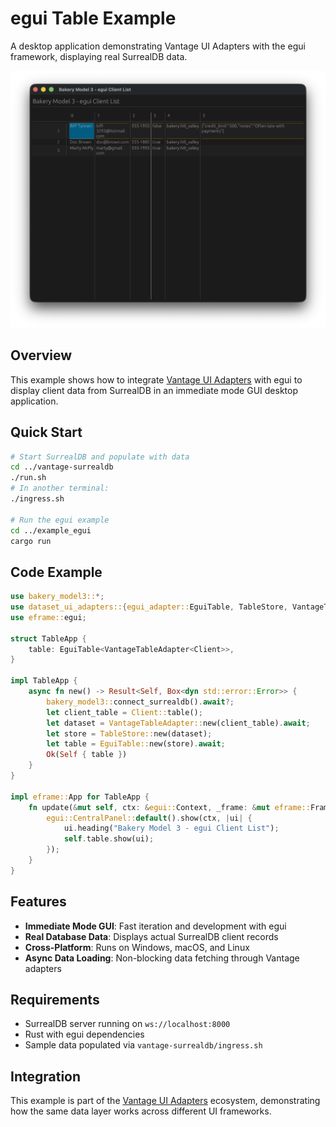 # egui Table Example

A desktop application demonstrating Vantage UI Adapters with the egui framework, displaying real SurrealDB data.

![egui Example](docs/images/egui.png)

## Overview

This example shows how to integrate [Vantage UI Adapters](https://github.com/romaninsh/vantage/tree/main/vantage-ui-adapters) with egui to display client data from SurrealDB in an immediate mode GUI desktop application.

## Quick Start

```bash
# Start SurrealDB and populate with data
cd ../vantage-surrealdb
./run.sh
# In another terminal:
./ingress.sh

# Run the egui example
cd ../example_egui
cargo run
```

## Code Example

```rust
use bakery_model3::*;
use dataset_ui_adapters::{egui_adapter::EguiTable, TableStore, VantageTableAdapter};
use eframe::egui;

struct TableApp {
    table: EguiTable<VantageTableAdapter<Client>>,
}

impl TableApp {
    async fn new() -> Result<Self, Box<dyn std::error::Error>> {
        bakery_model3::connect_surrealdb().await?;
        let client_table = Client::table();
        let dataset = VantageTableAdapter::new(client_table).await;
        let store = TableStore::new(dataset);
        let table = EguiTable::new(store).await;
        Ok(Self { table })
    }
}

impl eframe::App for TableApp {
    fn update(&mut self, ctx: &egui::Context, _frame: &mut eframe::Frame) {
        egui::CentralPanel::default().show(ctx, |ui| {
            ui.heading("Bakery Model 3 - egui Client List");
            self.table.show(ui);
        });
    }
}
```

## Features

- **Immediate Mode GUI**: Fast iteration and development with egui
- **Real Database Data**: Displays actual SurrealDB client records
- **Cross-Platform**: Runs on Windows, macOS, and Linux
- **Async Data Loading**: Non-blocking data fetching through Vantage adapters

## Requirements

- SurrealDB server running on `ws://localhost:8000`
- Rust with egui dependencies
- Sample data populated via `vantage-surrealdb/ingress.sh`

## Integration

This example is part of the [Vantage UI Adapters](https://github.com/romaninsh/vantage/tree/main/vantage-ui-adapters) ecosystem, demonstrating how the same data layer works across different UI frameworks.
